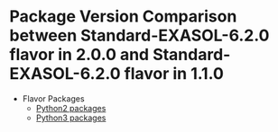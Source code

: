 # Package Version Comparison between Standard-EXASOL-6.2.0 flavor in 2.0.0 and Standard-EXASOL-6.2.0 flavor in 1.1.0

* Flavor Packages
  * [Python2 packages](diff_flavor_base_deps_python2_pip_packages.md)
  * [Python3 packages](diff_flavor_base_deps_python3_pip_packages.md)
